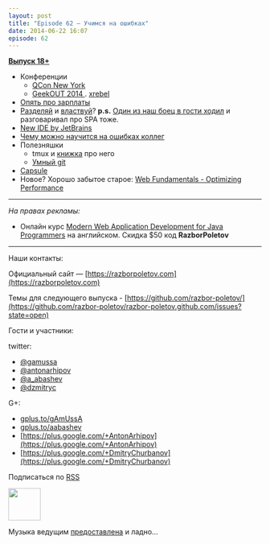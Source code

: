 ```yaml
---
layout: post
title: "Episode 62 — Учимся на ошибках"
date: 2014-06-22 16:07
episode: 62
---
```


[__Выпуск 18+__](http://s2.developerslife.ru/public/images/gifs/63e1f331-bee2-4648-af36-709f123ea05d.gif)

* Конференции
	* [QCon New York](https://qconnewyork.com/schedule-2014) 
	* [GeekOUT 2014 ](http://2014.geekout.ee/). [xrebel](http://xrebel.com)
* [Опять про зарплаты](http://www.forbes.com/sites/cameronkeng/2014/06/22/employees-that-stay-in-companies-longer-than-2-years-get-paid-50-less/)
* [Разделяй](http://programmers.stackexchange.com/questions/107503/is-it-common-to-separate-back-end-and-front-end-into-two-positions-on-web-develo) и [властвуй](http://lostechies.com/bradcarleton/2014/03/25/frontend-backend-gotta-keepem-separated/)? __p.s.__ [Один из наш боец в гости ходил](http://americhka.us/2014/06/21/427-%D0%BF%D1%80%D0%BE%D0%B3%D1%80%D0%B0%D0%BC%D0%BC%D0%B8%D1%81%D1%82%D1%8B) и разговаривал про SPA тоже.
* [New IDE by JetBrains](http://blog.jetbrains.com/blog/2014/06/09/0xdbe-brand-new-ide-for-dbas-and-sql-developers/
)
* [Чему можно научится на ошибках коллег](http://static.googleusercontent.com/media/research.google.com/de//pubs/archive/42184.pdf
)
* Полезняшки
	* tmux и [книжка](http://pragprog.com/book/bhtmux/tmux) про него
	* [Умный git](http://www.syntevo.com/smartgithg/) 
* [Capsule](https://github.com/puniverse/capsule) 
* Новое? Хорошо забытое старое: [Web Fundamentals - Optimizing Performance](https://developers.google.com/web/fundamentals/performance/)


---

_На правах рекламы:_

* Онлайн курс [Modern Web Application Development for Java Programmers](http://www.eventbrite.com/e/modern-web-application-development-for-java-programmers-starts-07272014-tickets-11465653077) на английском. Скидка $50 код **RazborPoletov**

---


Наши контакты:

Официальный сайт — [https://razborpoletov.com](https://razborpoletov.com)

Темы для следующего выпуска - [https://github.com/razbor-poletov/](https://github.com/razbor-poletov/razbor-poletov.github.com/issues?state=open)

Гости и участники:

twitter: 

 * [@gamussa](https://twitter.com/#!/gamussa)
 * [@antonarhipov](https://twitter.com/#!/antonarhipov)
 * [@a_abashev](https://twitter.com/#!/a_abashev)
 * [@dzmitryc ](https://twitter.com/#!/dzmitryc)
 
G+:

 * [gplus.to/gAmUssA](http://gplus.to/gAmUssA) 
 * [gplus.to/aabashev](http://gplus.to/aabashev) 
 * [https://plus.google.com/+AntonArhipov](https://plus.google.com/+AntonArhipov) 
 * [https://plus.google.com/+DmitryChurbanov](https://plus.google.com/+DmitryChurbanov) 

<!-- player goes here-->

<audio preload="none">
   <source src="http://traffic.libsyn.com/razborpoletov/razbor_62.mp3" type="audio/mp3" />
   Your browser does not support the audio tag.
</audio>

Подписаться по [RSS](http://feeds.feedburner.com/razbor-podcast)

<!-- episode file link goes here-->
<a href="http://traffic.libsyn.com/razborpoletov/razbor_62.mp3" imageanchor="1" style="clear: left; margin-bottom: 1em; margin-left: auto; margin-right: 2em;"><img border="0" height="64" src="https://razborpoletov.com/images/mp3.png" width="64" /></a>

Музыка ведущим [предоставлена](http://www.audiobank.fm/single-music/27/111/More-And-Less/) и ладно...
